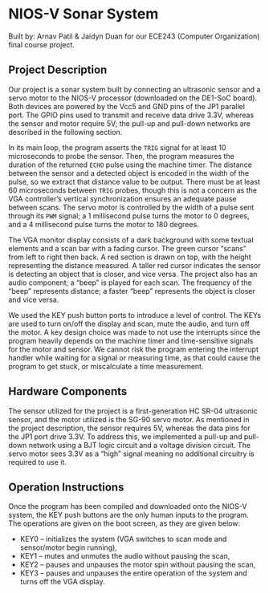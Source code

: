 # NIOS-V Sonar System

Built by: Arnav Patil & Jaidyn Duan for our ECE243 (Computer Organization) final course project.

## Project Description

Our project is a sonar system built by connecting an ultrasonic sensor and a servo motor to the NIOS-V processor (downloaded on the DE1-SoC board). Both devices are powered by the Vcc5 and GND pins of the JP1 parallel port. The GPIO pins used to transmit and receive data drive 3.3V, whereas the sensor and motor require 5V; the pull-up and pull-down networks are described in the following section. 

In its main loop, the program asserts the ```TRIG``` signal for at least 10 microseconds to probe the sensor. Then, the program measures the duration of the returned ```ECHO``` pulse using the machine timer. The distance between the sensor and a detected object is encoded in the width of the pulse, so we extract that distance value to be output. There must be at least 60 microseconds between ```TRIG``` probes, though this is not a concern as the VGA controller’s vertical synchronization ensures an adequate pause between scans. The servo motor is controlled by the width of a pulse sent through its ```PWM``` signal; a 1 millisecond pulse turns the motor to 0 degrees, and a 4 millisecond pulse turns the motor to 180 degrees.

The VGA monitor display consists of a dark background with some textual elements and a scan bar with a fading cursor. The green cursor “scans” from left to right then back. A red section is drawn on top, with the height representing the distance measured. A taller red cursor indicates the sensor is detecting an object that is closer, and vice versa. 
The project also has an audio component; a “beep” is played for each scan. The frequency of the “beep” represents distance; a faster “beep” represents the object is closer and vice versa. 

We used the KEY push button ports to introduce a level of control. The KEYs are used to turn on/off the display and scan, mute the audio, and turn off the motor. A key design choice was made to not use the interrupts since the program heavily depends on the machine timer and time-sensitive signals for the motor and sensor. We cannot risk the program entering the interrupt handler while waiting for a signal or measuring time, as that could cause the program to get stuck, or miscalculate a time measurement. 

## Hardware Components

The sensor utilized for the project is a first-generation HC SR-04 ultrasonic sensor, and the motor utilized is the SG-90 servo motor. As mentioned in the project description, the sensor requires 5V, whereas the data pins for the JP1 port drive 3.3V. To address this, we implemented a pull-up and pull-down network using a BJT logic circuit and a voltage division circuit. The servo motor sees 3.3V as a “high” signal meaning no additional circuitry is required to use it. 

## Operation Instructions

Once the program has been compiled and downloaded onto the NIOS-V system, the KEY push buttons are the only human inputs to the program. The operations are given on the boot screen, as they are given below:

- KEY0 – initializes the system (VGA switches to scan mode and sensor/motor begin running),
- KEY1 – mutes and unmutes the audio without pausing the scan,
- KEY2 – pauses and unpauses the motor spin without pausing the scan,
- KEY3 – pauses and unpauses the entire operation of the system and turns off the VGA display.
